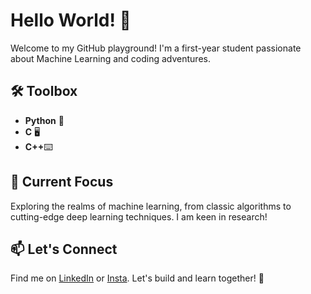 # Hello World! 👋

Welcome to my GitHub playground! I'm a first-year student passionate about Machine Learning and coding adventures.

## 🛠️ Toolbox

- **Python** 🐍
- **C** 🖥️
- **C++**⌨️

## 🌱 Current Focus

Exploring the realms of machine learning, from classic algorithms to cutting-edge deep learning techniques.
I am keen in research!

## 📫 Let's Connect

Find me on [LinkedIn](https://www.linkedin.com/in/singhishant/) or [Insta](https://www.instagram.com/astro.ishu/). Let's build and learn together! 🚀
